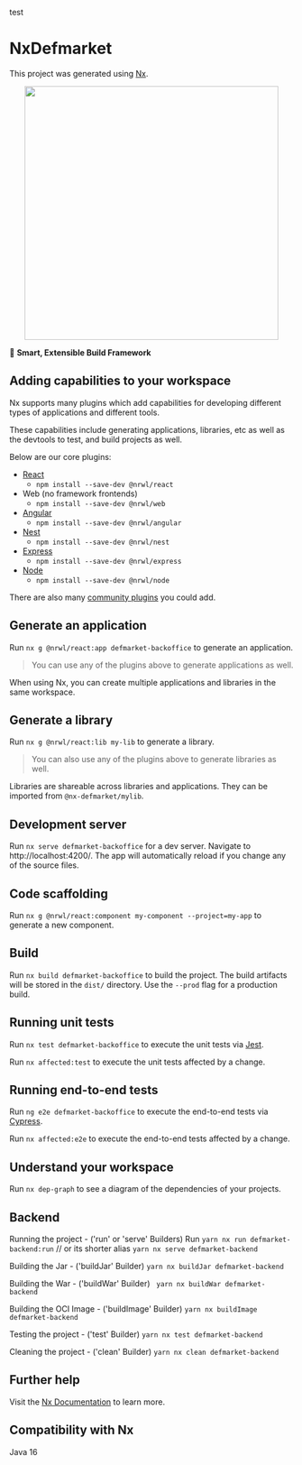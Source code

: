 test
# NxDefmarket

This project was generated using [Nx](https://nx.dev).

<p style="text-align: center;"><img src="https://raw.githubusercontent.com/nrwl/nx/master/images/nx-logo.png" width="450"></p>

🔎 **Smart, Extensible Build Framework**

## Adding capabilities to your workspace

Nx supports many plugins which add capabilities for developing different types of applications and different tools.

These capabilities include generating applications, libraries, etc as well as the devtools to test, and build projects as well.

Below are our core plugins:

- [React](https://reactjs.org)
  - `npm install --save-dev @nrwl/react`
- Web (no framework frontends)
  - `npm install --save-dev @nrwl/web`
- [Angular](https://angular.io)
  - `npm install --save-dev @nrwl/angular`
- [Nest](https://nestjs.com)
  - `npm install --save-dev @nrwl/nest`
- [Express](https://expressjs.com)
  - `npm install --save-dev @nrwl/express`
- [Node](https://nodejs.org)
  - `npm install --save-dev @nrwl/node`

There are also many [community plugins](https://nx.dev/nx-community) you could add.

## Generate an application

Run `nx g @nrwl/react:app defmarket-backoffice` to generate an application.

> You can use any of the plugins above to generate applications as well.

When using Nx, you can create multiple applications and libraries in the same workspace.

## Generate a library

Run `nx g @nrwl/react:lib my-lib` to generate a library.

> You can also use any of the plugins above to generate libraries as well.

Libraries are shareable across libraries and applications. They can be imported from `@nx-defmarket/mylib`.

## Development server

Run `nx serve defmarket-backoffice` for a dev server. Navigate to http://localhost:4200/. The app will automatically reload if you change any of the source files.

## Code scaffolding

Run `nx g @nrwl/react:component my-component --project=my-app` to generate a new component.

## Build

Run `nx build defmarket-backoffice` to build the project. The build artifacts will be stored in the `dist/` directory. Use the `--prod` flag for a production build.

## Running unit tests

Run `nx test defmarket-backoffice` to execute the unit tests via [Jest](https://jestjs.io).

Run `nx affected:test` to execute the unit tests affected by a change.

## Running end-to-end tests

Run `ng e2e defmarket-backoffice` to execute the end-to-end tests via [Cypress](https://www.cypress.io).

Run `nx affected:e2e` to execute the end-to-end tests affected by a change.

## Understand your workspace

Run `nx dep-graph` to see a diagram of the dependencies of your projects.

## Backend

Running the project - ('run' or 'serve' Builders)
Run `yarn nx run defmarket-backend:run`
// or its shorter alias
`yarn nx serve defmarket-backend`

Building the Jar - ('buildJar' Builder)
`yarn nx buildJar defmarket-backend`

Building the War - ('buildWar' Builder)
` yarn nx buildWar defmarket-backend`

Building the OCI Image - ('buildImage' Builder)
`yarn nx buildImage defmarket-backend`

Testing the project - ('test' Builder)
`yarn nx test defmarket-backend`

Cleaning the project - ('clean' Builder)
`yarn nx clean defmarket-backend`

## Further help

Visit the [Nx Documentation](https://nx.dev) to learn more.

## Compatibility with Nx

Java 16
